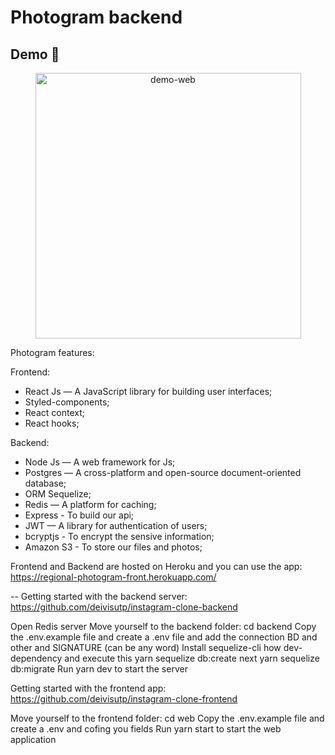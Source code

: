 # Photogram backend

## Demo 📸

<div align="center" >
  <img src="./github/photogram.gif" alt="demo-web" height="425">
</div>

Photogram features:

Frontend:
- React Js — A JavaScript library for building user interfaces;
- Styled-components;
- React context;
- React hooks;

Backend:
- Node Js — A web framework for Js;
- Postgres — A cross-platform and open-source document-oriented database;
- ORM Sequelize; 
- Redis — A platform for caching;
- Express - To build our api;
- JWT — A library for authentication of users;
- bcryptjs - To encrypt the sensive information;
- Amazon S3 - To store our files and photos;

Frontend and Backend are hosted on Heroku and you can use the app:
https://regional-photogram-front.herokuapp.com/

--
Getting started with the backend server:
https://github.com/deivisutp/instagram-clone-backend

Open Redis server
Move yourself to the backend folder: cd backend
Copy the .env.example file and create a .env file and add the connection BD and other and SIGNATURE (can be any word)
Install sequelize-cli how dev-dependency and execute this yarn sequelize db:create next yarn sequelize db:migrate
Run yarn dev to start the server

Getting started with the frontend app:
https://github.com/deivisutp/instagram-clone-frontend

Move yourself to the frontend folder: cd web
Copy the .env.example file and create a .env and cofing you fields
Run yarn start to start the web application
